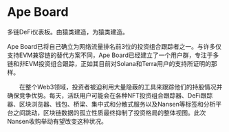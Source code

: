 # 

# Ape Board

多链DeFi仪表板。由猿类建造，为猿类建造。

Ape Board已将自己确立为网络流量排名前3位的投资组合跟踪者之一。与许多仅支持EVM兼容链的替代方案不同，Ape Board已经建立了一个用户群，专注于多链和非EVM投资组合跟踪，正如其目前对Solana和Terra用户的支持所证明的那样。



　　在整个Web3领域，投资者被迫利用大量隐蔽的工具来跟踪他们的持股情况并确保竞争优势。每天，活跃用户可能会在各种NFT投资组合跟踪器、DeFi跟踪器、区块浏览器、钱包、桥梁、集中式和分散式服务以及Nansen等标签和分析平台之间跳动，区块链数据的孤立性质最终抑制了投资格局的整体视图。此次Nansen收购举动有望改变这种状况。

